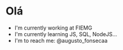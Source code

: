 # Olá


- I'm currently working at FIEMG
- I'm currently learning JS, SQL, NodeJS...
- I'm to reach me: @augusto_fonsecaa
